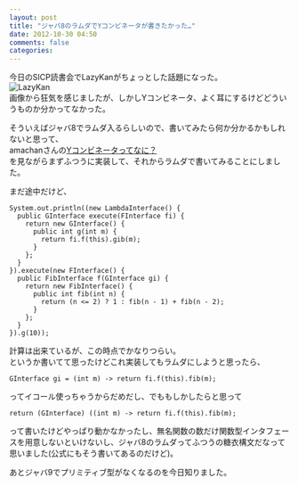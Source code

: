 ```yaml
---
layout: post
title: "ジャバ8のラムダでYコンビネータが書きたかった…"
date: 2012-10-30 04:50
comments: false
categories: 
---
```


今日のSICP読書会でLazyKanがちょっとした話題になった。  
![LazyKan](http://dl.dropbox.com/u/54255753/blog/201210/%E3%82%B9%E3%82%AF%E3%83%AA%E3%83%BC%E3%83%B3%E3%82%B7%E3%83%A7%E3%83%83%E3%83%88%202012-10-30%205.19.46.png)  
画像から狂気を感じましたが、しかしYコンビネータ、よく耳にするけどどういうものか分かってなかった。  

そういえばジャバ8でラムダ入るらしいので、書いてみたら何か分かるかもしれないと思って、  
amachanさんの[Yコンビネータってなに？](http://d.hatena.ne.jp/amachang/20080124/1201199469)  
を見ながらまずふつうに実装して、それからラムダで書いてみることにしました。  

まだ途中だけど、  

    System.out.println((new LambdaInterface() {
      public GInterface execute(FInterface fi) {
        return new GInterface() {
          public int g(int m) {
            return fi.f(this).gib(m);
          }
        };
      }
    }).execute(new FInterface() {
      public FibInterface f(GInterface gi) {
        return new FibInterface() {
          public int fib(int n) {
            return (n <= 2) ? 1 : fib(n - 1) + fib(n - 2);
          }
        };
      }
    }).g(10));

計算は出来ているが、この時点でかなりつらい。  
というか書いてて思ったけどこれ実装してもラムダにしようと思ったら、  

    GInterface gi = (int m) -> return fi.f(this).fib(m);

ってイコール使っちゃうからだめだし、でももしかしたらと思って  

    return (GInterface) ((int m) -> return fi.f(this).fib(m);

って書いたけどやっぱり動かなかったし、無名関数の数だけ関数型インタフェースを用意しないといけないし、ジャバ8のラムダってふつうの糖衣構文だなって思いました(公式にもそう書いてあるのだけど)。  

あとジャバ9でプリミティブ型がなくなるのを今日知りました。
